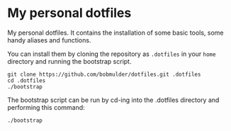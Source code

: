 # My personal dotfiles

My personal dotfiles. It contains the installation of some basic tools, some handy aliases and functions.

You can install them by cloning the repository as `.dotfiles` in your `home` directory and running the bootstrap script.

```
git clone https://github.com/bobmulder/dotfiles.git .dotfiles
cd .dotfiles
./bootstrap
```

The bootstrap script can be run by cd-ing into the .dotfiles directory and performing this command:

```
./bootstrap
```
